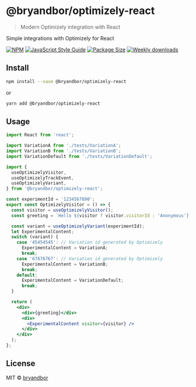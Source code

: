 # @bryandbor/optimizely-react

> Modern Optimizely integration with React

Simple integrations with Optimizely for React

[![NPM](https://img.shields.io/npm/v/@bryandbor/optimizely-react.svg)](https://www.npmjs.com/package/@bryandbor/optimizely-react) [![JavaScript Style Guide](https://img.shields.io/badge/code_style-standard-brightgreen.svg)](https://standardjs.com) [![Package Size](https://badgen.net/packagephobia/publish/@bryandbor/optimizely-react)](https://packagephobia.now.sh/result?p=%40bryandbor%optimizely-react) [![Weekly downloads](https://badgen.net/npm/dw/@bryandbor/optimizely-react)](https://www.npmjs.com/package/@bryandbor/optimizely-react)

## Install

```bash
npm install --save @bryandbor/optimizely-react
```

or

```bash
yarn add @bryandbor/optimizely-react
```

## Usage

```jsx
import React from 'react';

import VariationA from './tests/VariationA';
import VariationB from './tests/VariationB';
import VariationDefault from './tests/VariationDefault';

import {
  useOptimizelyVisitor,
  useOptimizelyTrackEvent,
  useOptimizelyVariant,
} from '@bryandbor/optimizely-react';

const experimentId = '1234567890';
export const OptimizelyVisitor = () => {
  const visitor = useOptimizelyVisitor();
  const greeting = `Hello ${visitor ? visitor.visitorId : 'Anonymous'}`;

  const variant = useOptimizelyVariant(experimentId);
  let ExperimentalContent;
  switch (variant) {
    case '45454545': // Variation id generated by Optimizely
      ExperimentalContent = VariationA;
      break;
    case '67676767': // Variation id generated by Optimizely
      ExperimentalContent = VariationB;
      break;
    default:
      ExperimentalContent = VariationDefault;
      break;
  }

  return (
    <div>
      <div>{greeting}</div>
      <div>
        <ExperimentalContent visitor={visitor} />
      </div>
    </div>
  );
};
```

## License

MIT © [bryandbor](https://github.com/bryandbor)

